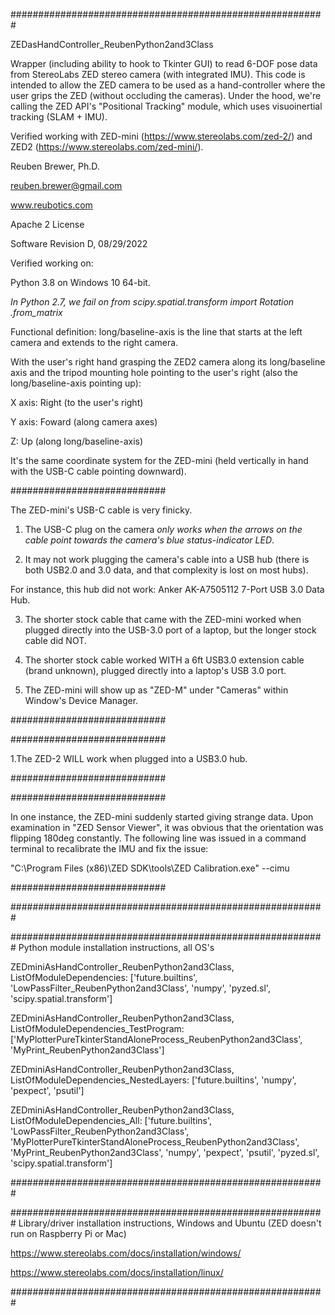 #########################################################

ZEDasHandController_ReubenPython2and3Class

Wrapper (including ability to hook to Tkinter GUI) to read 6-DOF pose data from StereoLabs ZED stereo camera (with integrated IMU).
This code is intended to allow the ZED camera to be used as a hand-controller where the user grips the ZED (without occluding the cameras).
Under the hood, we're calling the ZED API's "Positional Tracking" module, which uses visuoinertial tracking (SLAM + IMU).

Verified working with ZED-mini (https://www.stereolabs.com/zed-2/) and ZED2 (https://www.stereolabs.com/zed-mini/).

Reuben Brewer, Ph.D.

reuben.brewer@gmail.com

www.reubotics.com

Apache 2 License

Software Revision D, 08/29/2022

Verified working on: 

Python 3.8 on Windows 10 64-bit.

*In Python 2.7, we fail on from scipy.spatial.transform import Rotation .from_matrix*

Functional definition: long/baseline-axis is the line that starts at the left camera and extends to the right camera.

With the user's right hand grasping the ZED2 camera along its long/baseline axis and the tripod mounting hole pointing to the user's right
(also the long/baseline-axis pointing up):

X axis: Right (to the user's right)

Y axis: Foward (along camera axes)

Z: Up (along long/baseline-axis)

It's the same coordinate system for the ZED-mini (held vertically in hand with the USB-C cable pointing downward).

############################

The ZED-mini's USB-C cable is very finicky.

1. The USB-C plug on the camera *only works when the arrows on the cable point towards the camera's blue status-indicator LED*.

2. It may not work plugging the camera's cable into a USB hub (there is both USB2.0 and 3.0 data, and that complexity is lost on most hubs).

For instance, this hub did not work: Anker AK-A7505112 7-Port USB 3.0 Data Hub.

3. The shorter stock cable that came with the ZED-mini worked when plugged directly into the USB-3.0 port of a laptop, but the longer stock cable did NOT.

4. The shorter stock cable worked WITH a 6ft USB3.0 extension cable (brand unknown), plugged directly into a laptop's USB 3.0 port.

5. The ZED-mini will show up as "ZED-M" under "Cameras" within Window's Device Manager.

############################

############################

1.The ZED-2 WILL work when plugged into a USB3.0 hub.

############################

############################

In one instance, the ZED-mini suddenly started giving strange data. Upon examination in "ZED Sensor Viewer", it was obvious that the orientation was flipping 180deg constantly. The following line was issued in a command terminal to recalibrate the IMU and fix the issue:

"C:\Program Files (x86)\ZED SDK\tools\ZED Calibration.exe" --cimu

############################

#########################################################

######################################################### Python module installation instructions, all OS's

ZEDminiAsHandController_ReubenPython2and3Class, ListOfModuleDependencies: ['future.builtins', 'LowPassFilter_ReubenPython2and3Class', 'numpy', 'pyzed.sl', 'scipy.spatial.transform']

ZEDminiAsHandController_ReubenPython2and3Class, ListOfModuleDependencies_TestProgram: ['MyPlotterPureTkinterStandAloneProcess_ReubenPython2and3Class', 'MyPrint_ReubenPython2and3Class']

ZEDminiAsHandController_ReubenPython2and3Class, ListOfModuleDependencies_NestedLayers: ['future.builtins', 'numpy', 'pexpect', 'psutil']

ZEDminiAsHandController_ReubenPython2and3Class, ListOfModuleDependencies_All: ['future.builtins', 'LowPassFilter_ReubenPython2and3Class', 'MyPlotterPureTkinterStandAloneProcess_ReubenPython2and3Class', 'MyPrint_ReubenPython2and3Class', 'numpy', 'pexpect', 'psutil', 'pyzed.sl', 'scipy.spatial.transform']

#########################################################

######################################################### Library/driver installation instructions, Windows and Ubuntu (ZED doesn't run on Raspberry Pi or Mac)

https://www.stereolabs.com/docs/installation/windows/

https://www.stereolabs.com/docs/installation/linux/

#########################################################

